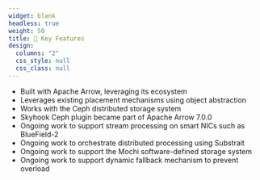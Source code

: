 ```yaml
---
widget: blank
headless: true
weight: 50
title: 💎 Key Features
design:
  columns: "2"
  css_style: null
  css_class: null
---
```


- Built with Apache Arrow, leveraging its ecosystem
- Leverages existing placement mechanisms using object abstraction
- Works with the Ceph distributed storage system
- Skyhook Ceph plugin became part of Apache Arrow 7.0.0
- Ongoing work to support stream processing on smart NICs such as BlueField-2
- Ongoing work to orchestrate distributed processing using Substrait
- Ongoing work to support the Mochi software-defined storage system 
- Ongoing work to support dynamic fallback mechanism to prevent overload
